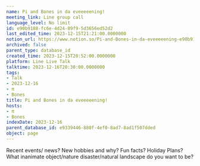 ```yaml
---
name: Pi and Bones in da eveeeeening!
meeting_link: Line group call
language_level: No limit
id: e90b9188-fc6e-4d24-89f9-5d3656ed52d2
last_edited_time: 2023-12-15T21:21:00.0000000
notion_url: https://www.notion.so/Pi-and-Bones-in-da-eveeeeening-e90b9188fc6e4d2489f95d3656ed52d2
archived: false
parent_type: database_id
created_time: 2023-12-15T20:52:00.0000000
platform: Line Live Talk
talktime: 2023-12-16T20:30:00.0000000
tags:
- Talk
- 2023-12-16
- π
- Bones
title: Pi and Bones in da eveeeeening!
hosts:
- π
- Bones
indexDate: 2023-12-16
parent_database_id: e9339446-880f-4ef0-8ad7-8ad1f507dded
object: page
---
```



Recent events/ news?
New hobbies and why?
Fun facts? 
Holiday Plans?
What inanimate object/nature disaster/natural landscape do you want to be?























